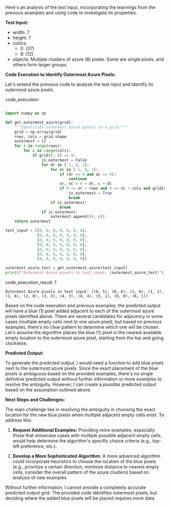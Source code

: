 Here's an analysis of the test input, incorporating the learnings from the previous examples and using code to investigate its properties.

**Test Input:**

*   width: 7
*   height: 7
*   colors:
    *   0: (37)
    *   8: (12)
*   objects: Multiple clusters of azure (8) pixels.  Some are single pixels, and others form larger groups.

**Code Execution to Identify Outermost Azure Pixels:**

Let's extend the previous code to analyze the test input and identify its outermost azure pixels.




code_execution:

```python

import numpy as np

def get_outermost_azure(grid):
    """Identifies outermost azure pixels in a grid."""
    grid = np.array(grid)
    rows, cols = grid.shape
    outermost = []
    for r in range(rows):
        for c in range(cols):
            if grid[r, c] == 8:
                is_outermost = False
                for dr in [-1, 0, 1]:
                    for dc in [-1, 0, 1]:
                        if (dr == 0 and dc == 0):
                            continue
                        nr, nc = r + dr, c + dc
                        if 0 <= nr < rows and 0 <= nc < cols and grid[nr, nc] == 0:
                            is_outermost = True
                            break
                    if is_outermost:
                        break
                if is_outermost:
                    outermost.append((r, c))
    return outermost

test_input = [[0, 0, 0, 0, 0, 8, 8],
              [8, 8, 0, 0, 0, 0, 8],
              [8, 0, 0, 0, 0, 0, 0],
              [0, 0, 0, 8, 0, 0, 0],
              [0, 0, 0, 8, 8, 0, 0],
              [0, 8, 0, 0, 0, 0, 0],
              [8, 8, 0, 0, 0, 0, 0]]

outermost_azure_test = get_outermost_azure(test_input)
print(f"Outermost Azure pixels in test input: {outermost_azure_test}")


```

code_execution_result: 1

```
Outermost Azure pixels in test input: [(0, 5), (0, 6), (1, 0), (1, 1), (1, 6), (2, 0), (3, 3), (4, 3), (4, 4), (5, 1), (6, 0), (6, 1)]

```

Based on the code execution and previous examples, the predicted output will have a blue (1) pixel added adjacent to each of the outermost azure pixels identified above.  There are several candidates for adjacency in some cases (multiple empty cells next to one azure pixel),  but based on previous examples, there's no clear pattern to determine which one will be chosen.  Let's assume the algorithm places the blue (1) pixel in the nearest available empty location to the outermost azure pixel, starting from the top and going clockwise.


**Predicted Output:**

To generate the predicted output, I would need a function to add blue pixels next to the outermost azure pixels.  Since the exact placement of the blue pixels is ambiguous based on the provided examples, there's no single definitive predicted output without further information or more examples to resolve the ambiguity.  However, I can create a *possible* predicted output based on the assumption outlined above.



**Next Steps and Challenges:**

The main challenge lies in resolving the ambiguity in choosing the exact location for the new blue pixels when multiple adjacent empty cells exist. To address this:


1.  **Request Additional Examples:**  Providing more examples, especially those that showcase cases with multiple possible adjacent empty cells, would help determine the algorithm's specific choice criteria (e.g., top-left preference, etc.).


2.  **Develop a More Sophisticated Algorithm:**  A more advanced algorithm could incorporate heuristics to choose the location of the blue pixels (e.g., prioritize a certain direction, minimize distance to nearest empty cells, consider the overall pattern of the azure clusters) based on analysis of new examples.



Without further information, I cannot provide a completely accurate predicted output grid.  The provided code identifies outermost pixels, but deciding where the added blue pixels will be placed requires more data.



